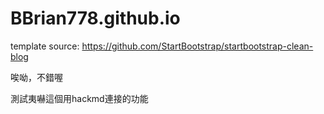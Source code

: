 # BBrian778.github.io
template source: https://github.com/StartBootstrap/startbootstrap-clean-blog


唉呦，不錯喔

測試夷嚇這個用hackmd連接的功能


